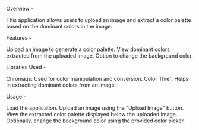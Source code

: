 Overview -

This application allows users to upload an image and extract a color palette based on the dominant colors in the image.

Features -

Upload an image to generate a color palette.
View dominant colors extracted from the uploaded image.
Option to change the background color.

Libraries Used -

Chroma.js: Used for color manipulation and conversion.
Color Thief: Helps in extracting dominant colors from an image.

Usage -

Load the application.
Upload an image using the "Upload Image" button.
View the extracted color palette displayed below the uploaded image.
Optionally, change the background color using the provided color picker.
